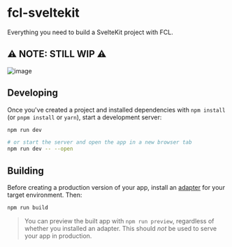 # fcl-sveltekit

Everything you need to build a SvelteKit project with FCL.

## ⚠️ NOTE: STILL WIP ⚠️

![image](https://user-images.githubusercontent.com/27052451/146340356-e34f3c47-43bc-4c11-926b-b82b99d561c6.png)


## Developing

Once you've created a project and installed dependencies with `npm install` (or `pnpm install` or `yarn`), start a development server:

```bash
npm run dev

# or start the server and open the app in a new browser tab
npm run dev -- --open
```

## Building

Before creating a production version of your app, install an [adapter](https://kit.svelte.dev/docs#adapters) for your target environment. Then:

```bash
npm run build
```

> You can preview the built app with `npm run preview`, regardless of whether you installed an adapter. This should _not_ be used to serve your app in production.
